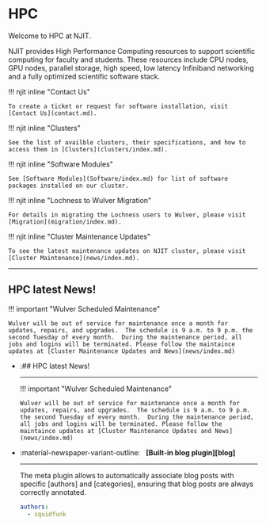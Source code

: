 # HPC

Welcome to HPC at NJIT.

NJIT provides High Performance Computing resources to support scientific computing for faculty and students. These resources include CPU nodes, GPU nodes, parallel storage, high speed, low latency Infiniband networking and a fully optimized scientific software stack.


!!! njit inline "Contact Us"

    To create a ticket or request for software installation, visit [Contact Us](contact.md).

!!! njit inline "Clusters"

    See the list of availble clusters, their specifications, and how to access them in [Clusters](clusters/index.md).

!!! njit inline "Software Modules"

    See [Software Modules](Software/index.md) for list of software packages installed on our cluster.

!!! njit inline "Lochness to Wulver Migration"
        
    For details in migrating the Lochness users to Wulver, please visit [Migration](migration/index.md).

!!! njit inline "Cluster Maintenance Updates"
        
    To see the latest maintenance updates on NJIT cluster, please visit [Cluster Maintenance](news/index.md).





---

## HPC latest News!

!!! important "Wulver Scheduled Maintenance"
        
    Wulver will be out of service for maintenance once a month for updates, repairs, and upgrades.  The schedule is 9 a.m. to 9 p.m. the second Tuesday of every month.  During the maintenance period, all jobs and logins will be terminated. Please follow the maintaince updates at [Cluster Maintenance Updates and News](news/index.md)

<div class="grid cards" markdown>

-   :## HPC latest News!

    ---

    !!! important "Wulver Scheduled Maintenance"
        
        Wulver will be out of service for maintenance once a month for updates, repairs, and upgrades.  The schedule is 9 a.m. to 9 p.m. the second Tuesday of every month.  During the maintenance period, all jobs and logins will be terminated. Please follow the maintaince updates at [Cluster Maintenance Updates and News](news/index.md)

-   :material-newspaper-variant-outline: &nbsp; __[Built-in blog plugin][blog]__

    ---

    The meta plugin allows to automatically associate blog posts with specific
    [authors] and [categories], ensuring that blog posts are always correctly
    annotated.

    ``` yaml title=".meta.yml"
    authors:
      - squidfunk
    ```
